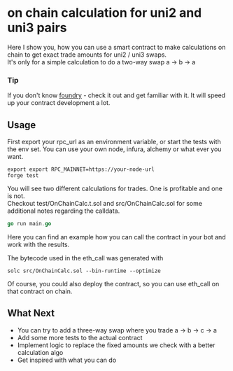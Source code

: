 # on chain calculation for uni2 and uni3 pairs

Here I show you, how you can use a smart contract to make calculations on chain to get exact trade amounts for uni2 / uni3 swaps.  
It's only for a simple calculation to do a two-way swap a -> b -> a 

### Tip
If you don't know [foundry](https://github.com/foundry-rs/foundry) - check it out and get familiar with it. It will speed up your contract development a lot.

## Usage
First export your rpc_url as an environment variable, or start the tests with the env set. You can use your own node, infura, alchemy or what ever you want.

```shell
export export RPC_MAINNET=https://your-node-url
forge test
```

You will see two different calculations for trades. One is profitable and one is not.  
Checkout test/OnChainCalc.t.sol and src/OnChainCalc.sol for some additional notes regarding the calldata.

```go
go run main.go
```
Here you can find an example how you can call the contract in your bot and work with the results.

The bytecode used in the eth_call was generated with
```shell
solc src/OnChainCalc.sol --bin-runtime --optimize
```
Of course, you could also deploy the contract, so you can use eth_call on that contract on chain.   

## What Next
- You can try to add a three-way swap where you trade a -> b -> c -> a 
- Add some more tests to the actual contract
- Implement logic to replace the fixed amounts we check with a better calculation algo
- Get inspired with what you can do